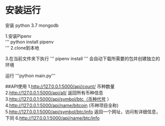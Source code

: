 # 安装运行
安装 python 3.7
mongodb

1.安装Pipenv  
'''
python install pipenv  
'''
2.clone到本地

3.在当前文件夹下执行 
'''
pipenv install 
'''
会自动下载所需要的包并创建独立的环境


运行  '''python main.py'''


##API使用
1.http://127.0.0.1:5000/api/count/  币种数量
2.http://127.0.0.1:5000/api/all/    返回所有币种信息
3.http://127.0.0.1:5000/api/symbol/btc（币种代号 ）
4.http://127.0.0.1:5000/api/name/bitcoin (币种项目全称) 
5.http://127.0.0.1:5000/api/symbol/btc/info 返回一个网址，访问有详细信息，下同
6.http://127.0.0.1:5000/api/name/btc/info
